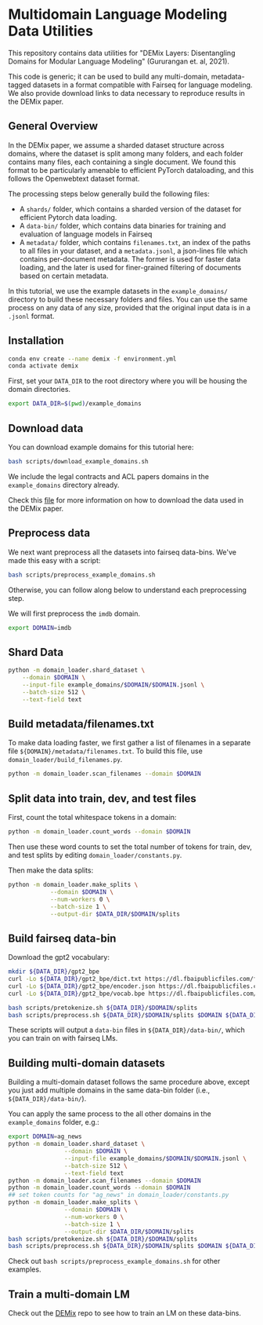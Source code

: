 # Multidomain Language Modeling Data Utilities

This repository contains data utilities for "DEMix Layers: Disentangling Domains for Modular Language Modeling" (Gururangan et. al, 2021).

This code is generic; it can be used to build any multi-domain, metadata-tagged datasets in a format compatible with Fairseq for language modeling. We also provide download links to data necessary to reproduce results in the DEMix paper.


## General Overview

In the DEMix paper, we assume a sharded dataset structure across domains, where the dataset is split among many folders, and each folder contains many files, each containing a single document. We found this format to be particularly amenable to efficient PyTorch dataloading, and this follows the Openwebtext dataset format.

The processing steps below generally build the following files:

* A `shards/` folder, which contains a sharded version of the dataset for efficient Pytorch data loading.
* A `data-bin/` folder, which contains data binaries for training and evaluation of language models in Fairseq
* A `metadata/` folder, which contains `filenames.txt`, an index of the paths to all files in your dataset, and a `metadata.jsonl`, a json-lines file which contains per-document metadata. The former is used for faster data loading, and the later is used for finer-grained filtering of documents based on certain metadata.

In this tutorial, we use the example datasets in the `example_domains/` directory to build these necessary folders and files. You can use the same process on any data of any size, provided that the original input data is in a `.jsonl` format.

## Installation

```bash
conda env create --name demix -f environment.yml
conda activate demix
```

First, set your `DATA_DIR` to the root directory where you will be housing the domain directories.

```bash
export DATA_DIR=$(pwd)/example_domains
```

## Download data

You can download example domains for this tutorial here:

```bash
bash scripts/download_example_domains.sh
```

We include the legal contracts and ACL papers domains in the `example_domains` directory already.

Check this [file](DOWNLOAD_DEMIX_DATA.md) for more information on how to download the data used in the DEMix paper.

## Preprocess data

We next want preprocess all the datasets into fairseq data-bins. We've made this easy with a script:

```bash
bash scripts/preprocess_example_domains.sh
```

Otherwise, you can follow along below to understand each preprocessing step.

We will first preprocess the `imdb` domain.

```bash
export DOMAIN=imdb
```

## Shard Data

```bash
python -m domain_loader.shard_dataset \
    --domain $DOMAIN \
    --input-file example_domains/$DOMAIN/$DOMAIN.jsonl \
    --batch-size 512 \
    --text-field text
```


## Build metadata/filenames.txt

To make data loading faster, we first gather a list of filenames in a separate file `${DOMAIN}/metadata/filenames.txt`. To build this file, use `domain_loader/build_filenames.py`.

```bash
python -m domain_loader.scan_filenames --domain $DOMAIN
```

## Split data into train, dev, and test files

First, count the total whitespace tokens in a domain:

```bash
python -m domain_loader.count_words --domain $DOMAIN
```

Then use these word counts to set the total number of tokens for train, dev, and test splits by editing `domain_loader/constants.py`.

Then make the data splits:

```bash
python -m domain_loader.make_splits \
            --domain $DOMAIN \
            --num-workers 0 \
            --batch-size 1 \
            --output-dir $DATA_DIR/$DOMAIN/splits
```


## Build fairseq data-bin


Download the gpt2 vocabulary:

```bash
mkdir ${DATA_DIR}/gpt2_bpe
curl -Lo ${DATA_DIR}/gpt2_bpe/dict.txt https://dl.fbaipublicfiles.com/fairseq/gpt2_bpe/dict.txt
curl -Lo ${DATA_DIR}/gpt2_bpe/encoder.json https://dl.fbaipublicfiles.com/fairseq/gpt2_bpe/encoder.json
curl -Lo ${DATA_DIR}/gpt2_bpe/vocab.bpe https://dl.fbaipublicfiles.com/fairseq/gpt2_bpe/vocab.bpe
```

```bash
bash scripts/pretokenize.sh ${DATA_DIR}/$DOMAIN/splits
bash scripts/preprocess.sh ${DATA_DIR}/$DOMAIN/splits $DOMAIN ${DATA_DIR}/data-bin/
```

These scripts will output a `data-bin` files in `${DATA_DIR}/data-bin/`, which you can train on with fairseq LMs.



## Building multi-domain datasets


Building a multi-domain dataset follows the same procedure above, except you just add multiple domains in the same data-bin folder (i.e., `${DATA_DIR}/data-bin/`).

You can apply the same process to the all other domains in the `example_domains` folder, e.g.:

```bash
export DOMAIN=ag_news
python -m domain_loader.shard_dataset \
                --domain $DOMAIN \
                --input-file example_domains/$DOMAIN/$DOMAIN.jsonl \
                --batch-size 512 \
                --text-field text
python -m domain_loader.scan_filenames --domain $DOMAIN
python -m domain_loader.count_words --domain $DOMAIN
## set token counts for "ag_news" in domain_loader/constants.py
python -m domain_loader.make_splits \
                --domain $DOMAIN \
                --num-workers 0 \
                --batch-size 1 \
                --output-dir $DATA_DIR/$DOMAIN/splits
bash scripts/pretokenize.sh ${DATA_DIR}/$DOMAIN/splits
bash scripts/preprocess.sh ${DATA_DIR}/$DOMAIN/splits $DOMAIN ${DATA_DIR}/data-bin/
```

Check out `bash scripts/preprocess_example_domains.sh` for other examples.



## Train a multi-domain LM

Check out the [DEMix](http://github.com/kernelmachine/demix) repo to see how to train an LM on these data-bins.
